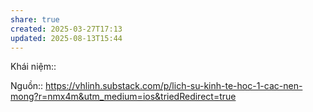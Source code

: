 ```yaml
---
share: true
created: 2025-03-27T17:13
updated: 2025-08-13T15:44
---
```

Khái niệm:: 

Nguồn:: https://vhlinh.substack.com/p/lich-su-kinh-te-hoc-1-cac-nen-mong?r=nmx4m&utm_medium=ios&triedRedirect=true

